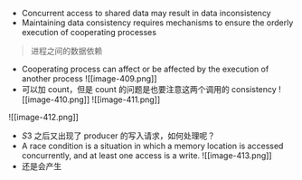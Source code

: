 * Concurrent access to shared data may result in data inconsistency
* Maintaining data consistency requires mechanisms to ensure the orderly execution of cooperating processes
> 进程之间的数据依赖
* Cooperating process can affect or be affected by the execution of another process
![[image-409.png]]
* 可以加 count，但是 count 的问题是也要注意这两个调用的 consistency
![[image-410.png]]
![[image-411.png]]

![[image-412.png]]
* $S3$ 之后又出现了 producer 的写入请求，如何处理呢？
* A race condition is a situation in which a memory location is accessed concurrently, and at least one access is a write.
![[image-413.png]]
* 还是会产生